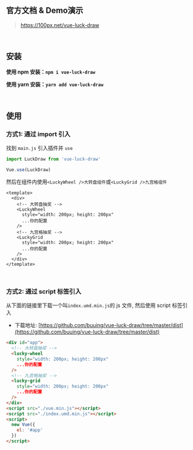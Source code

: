 
<Empty />

<h2 class="hidden">官方文档 & Demo演示</h2>

<blockquote class="hidden">
  <p><a href="https://100px.net/vue-luck-draw" rel="nofollow">https://100px.net/vue-luck-draw</a></p>
</blockquote>

<br />

## 安装

**使用 npm 安装：`npm i vue-luck-draw`**

**使用 yarn 安装：`yarn add vue-luck-draw`**

<br />

## 使用

### 方式1: 通过 import 引入

找到 `main.js` 引入插件并 `use`

```js
import LuckDraw from 'vue-luck-draw'

Vue.use(LuckDraw)
```

然后在组件内使用`<LuckyWheel />大转盘组件`或`<LuckyGrid />九宫格组件`

```vue
<template>
  <div>
    <!-- 大转盘抽奖 -->
    <LuckyWheel
      style="width: 200px; height: 200px"
      ...你的配置
    />
    <!-- 九宫格抽奖 -->
    <LuckyGrid
      style="width: 200px; height: 200px"
      ...你的配置
    />
  </div>
</template>
```

<br />

### 方式2: 通过 script 标签引入

从下面的链接里下载一个叫`index.umd.min.js`的 js 文件, 然后使用 script 标签引入

- 下载地址: [https://github.com/buuing/vue-luck-draw/tree/master/dist](https://github.com/buuing/vue-luck-draw/tree/master/dist)

```html
<div id="app">
  <!-- 大转盘抽奖 -->
  <lucky-wheel
    style="width: 200px; height: 200px"
    ...你的配置
  />
  <!-- 九宫格抽奖 -->
  <lucky-grid
    style="width: 200px; height: 200px"
    ...你的配置
  />
</div>
<script src="./vue.min.js"></script>
<script src="./index.umd.min.js"></script>
<script>
  new Vue({
    el: '#app'
  })
</script>
```

<br />
